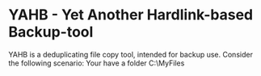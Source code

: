 # YAHB - Yet Another Hardlink-based Backup-tool

YAHB is a deduplicating file copy tool, intended for backup use. Consider the following scenario: Your have a folder
    C:\MyFiles
    
